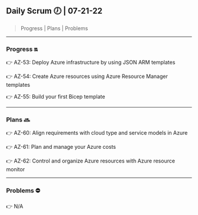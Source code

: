 ## Daily Scrum :clock7: | 07-21-22

> Progress | Plans | Problems 

---

### Progress :on:

:point_right: AZ-53: Deploy Azure infrastructure by using JSON ARM templates

:point_right: AZ-54: Create Azure resources using Azure Resource Manager templates

:point_right: AZ-55: Build your first Bicep template

---

### Plans :soon:

:point_right: AZ-60: Align requirements with cloud type and service models in Azure

:point_right: AZ-61: Plan and manage your Azure costs

:point_right: AZ-62: Control and organize Azure resources with Azure resource monitor

---

### Problems :no_entry:

:point_right: N/A

